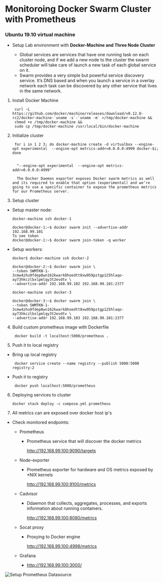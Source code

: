 # Monitoroing Docker Swarm Cluster with Prometheus

### Ubuntu 19.10 virtual machine

* Setup Lab environment with __Docker-Machine and Three Node Cluster__

   * Global services are services that have one running task on each cluster node, and if we add a new node to the cluster the swarm scheduler will take care of launch a new task of each global service on it.
   * Swarm provides a very simple but powerful service discovery service. It’s DNS based and when you launch a service in a overlay network each task can be discovered by any other service that lives in the same network.

1. Install Docker Machine

        curl -L https://github.com/docker/machine/releases/download/v0.12.0-rc2/docker-machine-`uname -s`-`uname -m` >/tmp/docker-machine &&
        chmod +x /tmp/docker-machine &&
        sudo cp /tmp/docker-machine /usr/local/bin/docker-machine

2. Initialize cluster
      
        for i in 1 2 3; do docker-machine create -d virtualbox --engine-opt experimental  --engine-opt metrics-addr=0.0.0.0:4999 docker-$i; done
        
        
         "--engine-opt experimental  --engine-opt metrics-addr=0.0.0.0:4999"
         
         The Docker Daemon exporter exposes Docker swarm metrics as well and its required to enable that option (experimental) and we’re going to use a specific container to expose the prometheus metrics for our Prometheus server.
         
3. Setup cluster
  * Setup master node:
        
        docker-machine ssh docker-1
        
        docker@docker-1:~$ docker swarm init --advertise-addr 192.168.99.101
        To see token
        docker@docker-1:~$ docker swarm join-token -q worker
        
  * Setup workers:
  
        docker$ docker-machine ssh docker-2

        docker@docker-2:~$ docker swarm join \
        --token SWMTKN-1-3cmw4zhu9fdep8wn162kwark8hoedtt8xw959pztgp125hlaqo-ay73hkczlbxlpmlqy3t2evdtv \
        --advertise-addr 192.168.99.102 192.168.99.101:2377

        docker-machine ssh docker-3
        
        docker@docker-3:~$ docker swarm join \
        --token SWMTKN-1-3cmw4zhu9fdep8wn162kwark8hoedtt8xw959pztgp125hlaqo-ay73hkczlbxlpmlqy3t2evdtv \
        --advertise-addr 192.168.99.103 192.168.99.101:2377

4. Build custom prometheus image with Dockerfile
        
        docker build -t localhost:5000/prometheus . 
       
5. Push it to local registry
 
  * Bring up local registry
        
         docker service create --name registry --publish 5000:5000 registry:2
  
  * Push it to registry
        
         docker push localhost:5000/prometheus

6. Deploying services to cluster
  
       docker stack deploy -c compose.yml prometheus
   
7. All metrics can are exposed over docker host ip's
        
*  Check monitored endpoints:
   
   * Prometheus
      * Prometheus service that will discover the docker metrics
        
        http://192.168.99.100:9090/targets
   
   * Node-exporter
      * Prometheus exporter for hardware and OS metrics exposed by *NIX kernels
        
        http://192.168.99.100:9100/metrics
   
   * Cadvisor
      * Ddaemon that collects, aggregates, processes, and exports information about running containers.
        
        http://192.168.99.100:8080/metrics
   
   * Socat proxy
      * Proxying to Docker engine
       
        http://192.168.99.100:4998/metrics
      
   
   * Grafana
     * http://192.168.99.100:3000/
      
 ![Setup Prometheus Datasource](https://user-images.githubusercontent.com/15921307/78150535-15c23700-7440-11ea-9a31-6d0e99eca3ff.png)


